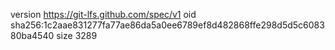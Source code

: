 version https://git-lfs.github.com/spec/v1
oid sha256:1c2aae831277fa77ae86da5a0ee6789ef8d482868ffe298d5d5c608380ba4540
size 3289

